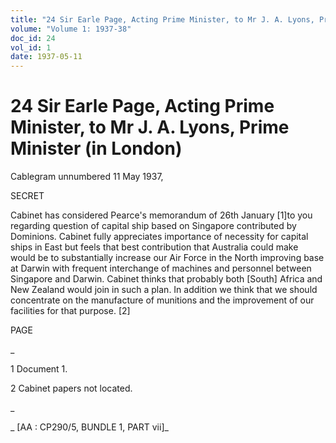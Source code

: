 ```yaml
---
title: "24 Sir Earle Page, Acting Prime Minister, to Mr J. A. Lyons, Prime Minister (in London)"
volume: "Volume 1: 1937-38"
doc_id: 24
vol_id: 1
date: 1937-05-11
---
```


# 24 Sir Earle Page, Acting Prime Minister, to Mr J. A. Lyons, Prime Minister (in London)

Cablegram unnumbered 11 May 1937,

SECRET

Cabinet has considered Pearce's memorandum of 26th January [1]to you regarding question of capital ship based on Singapore contributed by Dominions. Cabinet fully appreciates importance of necessity for capital ships in East but feels that best contribution that Australia could make would be to substantially increase our Air Force in the North improving base at Darwin with frequent interchange of machines and personnel between Singapore and Darwin. Cabinet thinks that probably both [South] Africa and New Zealand would join in such a plan. In addition we think that we should concentrate on the manufacture of munitions and the improvement of our facilities for that purpose. [2]

PAGE

_

1 Document 1.

2 Cabinet papers not located.

_

_ [AA : CP290/5, BUNDLE 1, PART vii]_
